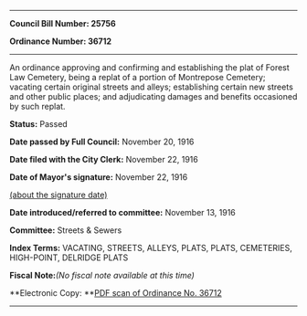 

********

**Council Bill Number: 25756**
   
**Ordinance Number: 36712**
********

 An ordinance approving and confirming and establishing the plat of Forest Law Cemetery, being a replat of a portion of Montrepose Cemetery; vacating certain original streets and alleys; establishing certain new streets and other public places; and adjudicating damages and benefits occasioned by such replat.

**Status:** Passed
   
**Date passed by Full Council:** November 20, 1916
   
**Date filed with the City Clerk:** November 22, 1916
   
**Date of Mayor's signature:** November 22, 1916
   
[(about the signature date)](/~public/approvaldate.htm)
   
   
   
**Date introduced/referred to committee:** November 13, 1916
   
**Committee:** Streets & Sewers
   
   
**Index Terms:** VACATING, STREETS, ALLEYS, PLATS, PLATS, CEMETERIES, HIGH-POINT, DELRIDGE PLATS

**Fiscal Note:**_(No fiscal note available at this time)_

**Electronic Copy: **[PDF scan of Ordinance No. 36712](/~archives/Ordinances/Ord_36712.pdf)

********

